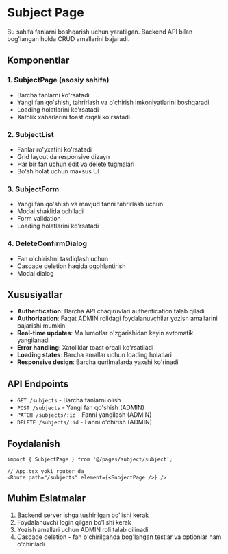 # Subject Page

Bu sahifa fanlarni boshqarish uchun yaratilgan. Backend API bilan bog'langan holda CRUD amallarini bajaradi.

## Komponentlar

### 1. SubjectPage (asosiy sahifa)
- Barcha fanlarni ko'rsatadi
- Yangi fan qo'shish, tahrirlash va o'chirish imkoniyatlarini boshqaradi
- Loading holatlarini ko'rsatadi
- Xatolik xabarlarini toast orqali ko'rsatadi

### 2. SubjectList
- Fanlar ro'yxatini ko'rsatadi
- Grid layout da responsive dizayn
- Har bir fan uchun edit va delete tugmalari
- Bo'sh holat uchun maxsus UI

### 3. SubjectForm
- Yangi fan qo'shish va mavjud fanni tahrirlash uchun
- Modal shaklida ochiladi
- Form validation
- Loading holatlarini ko'rsatadi

### 4. DeleteConfirmDialog
- Fan o'chirishni tasdiqlash uchun
- Cascade deletion haqida ogohlantirish
- Modal dialog

## Xususiyatlar

- **Authentication**: Barcha API chaqiruvlari authentication talab qiladi
- **Authorization**: Faqat ADMIN rolidagi foydalanuvchilar yozish amallarini bajarishi mumkin
- **Real-time updates**: Ma'lumotlar o'zgarishidan keyin avtomatik yangilanadi
- **Error handling**: Xatoliklar toast orqali ko'rsatiladi
- **Loading states**: Barcha amallar uchun loading holatlari
- **Responsive design**: Barcha qurilmalarda yaxshi ko'rinadi

## API Endpoints

- `GET /subjects` - Barcha fanlarni olish
- `POST /subjects` - Yangi fan qo'shish (ADMIN)
- `PATCH /subjects/:id` - Fanni yangilash (ADMIN)
- `DELETE /subjects/:id` - Fanni o'chirish (ADMIN)

## Foydalanish

```tsx
import { SubjectPage } from '@/pages/subject/subject';

// App.tsx yoki router da
<Route path="/subjects" element={<SubjectPage />} />
```

## Muhim Eslatmalar

1. Backend server ishga tushirilgan bo'lishi kerak
2. Foydalanuvchi login qilgan bo'lishi kerak
3. Yozish amallari uchun ADMIN roli talab qilinadi
4. Cascade deletion - fan o'chirilganda bog'langan testlar va optionlar ham o'chiriladi 